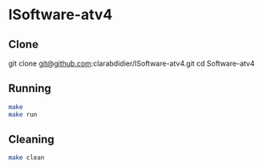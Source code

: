 # ISoftware-atv4


## Clone

git clone git@github.com:clarabdidier/ISoftware-atv4.git
cd Software-atv4

## Running

```bash
make
make run
```
## Cleaning

```bash
make clean
```
